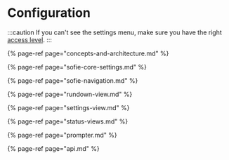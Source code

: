# Configuration

:::caution
If you can't see the settings menu, make sure you have the right [access level](sofie-navigation.md).
:::

{% page-ref page="concepts-and-architecture.md" %}

{% page-ref page="sofie-core-settings.md" %}

{% page-ref page="sofie-navigation.md" %}

{% page-ref page="rundown-view.md" %}

{% page-ref page="settings-view.md" %}

{% page-ref page="status-views.md" %}

{% page-ref page="prompter.md" %}

{% page-ref page="api.md" %}



